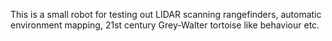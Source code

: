This is a small robot for testing out LIDAR scanning rangefinders, automatic environment mapping, 21st century Grey-Walter tortoise like behaviour etc.
